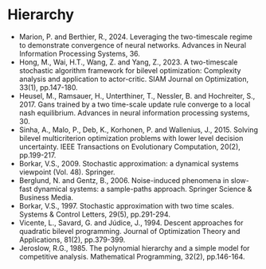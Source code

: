# Hierarchy

* Marion, P. and Berthier, R., 2024. Leveraging the two-timescale regime to demonstrate convergence of neural networks. Advances in Neural Information Processing Systems, 36.
* Hong, M., Wai, H.T., Wang, Z. and Yang, Z., 2023. A two-timescale stochastic algorithm framework for bilevel optimization: Complexity analysis and application to actor-critic. SIAM Journal on Optimization, 33(1), pp.147-180.
* Heusel, M., Ramsauer, H., Unterthiner, T., Nessler, B. and Hochreiter, S., 2017. Gans trained by a two time-scale update rule converge to a local nash equilibrium. Advances in neural information processing systems, 30.
* Sinha, A., Malo, P., Deb, K., Korhonen, P. and Wallenius, J., 2015. Solving bilevel multicriterion optimization problems with lower level decision uncertainty. IEEE Transactions on Evolutionary Computation, 20(2), pp.199-217.
* Borkar, V.S., 2009. Stochastic approximation: a dynamical systems viewpoint (Vol. 48). Springer.
* Berglund, N. and Gentz, B., 2006. Noise-induced phenomena in slow-fast dynamical systems: a sample-paths approach. Springer Science & Business Media.
* Borkar, V.S., 1997. Stochastic approximation with two time scales. Systems & Control Letters, 29(5), pp.291-294.
* Vicente, L., Savard, G. and Júdice, J., 1994. Descent approaches for quadratic bilevel programming. Journal of Optimization Theory and Applications, 81(2), pp.379-399.
* Jeroslow, R.G., 1985. The polynomial hierarchy and a simple model for competitive analysis. Mathematical Programming, 32(2), pp.146-164.
